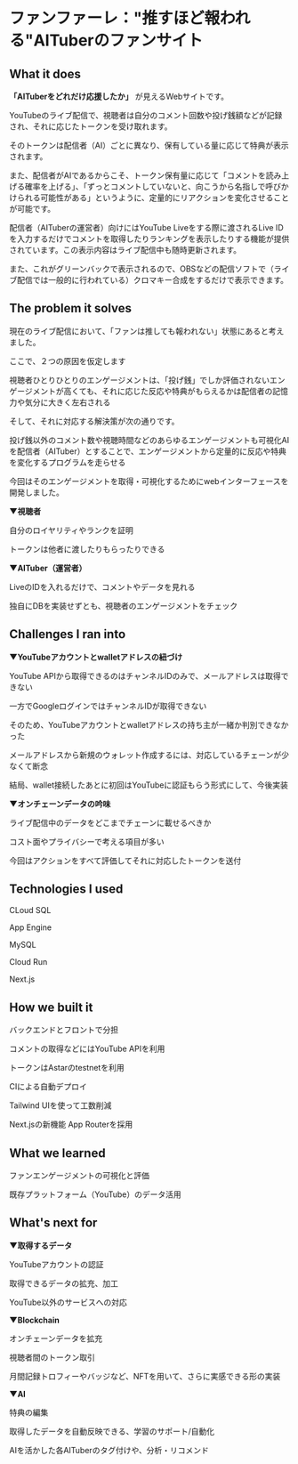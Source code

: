 # ファンファーレ："推すほど報われる"AITuberのファンサイト
## What it does
**「AITuberをどれだけ応援したか」** が見えるWebサイトです。



YouTubeのライブ配信で、視聴者は自分のコメント回数や投げ銭額などが記録され、それに応じたトークンを受け取れます。

そのトークンは配信者（AI）ごとに異なり、保有している量に応じて特典が表示されます。

また、配信者がAIであるからこそ、トークン保有量に応じて「コメントを読み上げる確率を上げる」、「ずっとコメントしていないと、向こうから名指しで呼びかけられる可能性がある」というように、定量的にリアクションを変化させることが可能です。



配信者（AITuberの運営者）向けにはYouTube Liveをする際に渡されるLive IDを入力するだけでコメントを取得したりランキングを表示したりする機能が提供されています。この表示内容はライブ配信中も随時更新されます。

また、これがグリーンバックで表示されるので、OBSなどの配信ソフトで（ライブ配信では一般的に行われている）クロマキー合成をするだけで表示できます。



## The problem it solves
現在のライブ配信において、「ファンは推しても報われない」状態にあると考えました。

ここで、２つの原因を仮定します

視聴者ひとりひとりのエンゲージメントは、「投げ銭」でしか評価されないエンゲージメントが高くても、それに応じた反応や特典がもらえるかは配信者の記憶力や気分に大きく左右される



そして、それに対応する解決策が次の通りです。

投げ銭以外のコメント数や視聴時間などのあらゆるエンゲージメントも可視化AIを配信者（AITuber）とすることで、エンゲージメントから定量的に反応や特典を変化するプログラムを走らせる



今回はそのエンゲージメントを取得・可視化するためにwebインターフェースを開発しました。



**▼視聴者**

自分のロイヤリティやランクを証明

トークンは他者に渡したりもらったりできる



**▼AITuber（運営者）**

LiveのIDを入れるだけで、コメントやデータを見れる

独自にDBを実装せずとも、視聴者のエンゲージメントをチェック



## Challenges I ran into


**▼YouTubeアカウントとwalletアドレスの紐づけ**

YouTube APIから取得できるのはチャンネルIDのみで、メールアドレスは取得できない

一方でGoogleログインではチャンネルIDが取得できない

そのため、YouTubeアカウントとwalletアドレスの持ち主が一緒か判別できなかった

メールアドレスから新規のウォレット作成するには、対応しているチェーンが少なくて断念

結局、wallet接続したあとに初回はYouTubeに認証もらう形式にして、今後実装



**▼オンチェーンデータの吟味**

ライブ配信中のデータをどこまでチェーンに載せるべきか

コスト面やプライバシーで考える項目が多い

今回はアクションをすべて評価してそれに対応したトークンを送付



## Technologies I used
CLoud SQL

App Engine

MySQL

Cloud Run

Next.js



## How we built it
バックエンドとフロントで分担

コメントの取得などにはYouTube APIを利用

トークンはAstarのtestnetを利用

CIによる自動デプロイ

Tailwind UIを使って工数削減

Next.jsの新機能 App Routerを採用



## What we learned
ファンエンゲージメントの可視化と評価

既存プラットフォーム（YouTube）のデータ活用



## What's next for
**▼取得するデータ**

YouTubeアカウントの認証

取得できるデータの拡充、加工

YouTube以外のサービスへの対応



**▼Blockchain**

オンチェーンデータを拡充

視聴者間のトークン取引

月間記録トロフィーやバッジなど、NFTを用いて、さらに実感できる形の実装



**▼AI**

特典の編集

取得したデータを自動反映できる、学習のサポート/自動化

AIを活かした各AITuberのタグ付けや、分析・リコメンド
